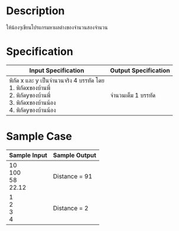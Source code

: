 # Description
ให้น้องๆเขียนโปรแกรมหาผลต่างของจำนวนสองจำนวน

# Specification
| Input Specification | Output Specification |
| - | - |
| พิกัด x และ y เป็นจำนวนจริง 4 บรรทัด โดย <br> 1. พิกัดxของบ้านพี่ <br> 2. พิกัดyของบ้านพี่ <br> 3. พิกัดxของบ้านน้อง <br> 4. พิกัดyของบ้านน้อง | จำนวนเต็ม 1 บรรทัด  |


# Sample Case
| Sample Input | Sample Output |
| - | - |
| 10 <br> 100 <br> 58 <br> 22.12 | Distance = 91 |
| 1 <br> 2 <br> 3 <br> 4 | Distance = 2 |